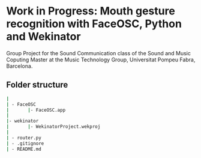 # Work in Progress: Mouth gesture recognition with FaceOSC, Python and Wekinator

Group Project for the Sound Communication class of the Sound and Music Coputing Master at the Music Technology Group, Universitat Pompeu Fabra, Barcelona.


## Folder structure

```bash
|
| - FaceOSC
|       |- FaceOSC.app
|
|- wekinator
|       |- WekinatorProject.wekproj 
|
| - router.py
| - .gitignore
| - README.md

```